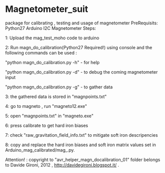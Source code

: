 # Magnetometer_suit
package for calibrating , testing and usage of magnetometer
PreRequisits:
  Python27
  Arduino
  I2C Magnetometer
Steps:

1: Upload the mag_test_moho code to arduino

2: Run magn_do_calibration(Python27 Required!) using console and the following commands     can be used :

   "python magn_do_calibration.py -h" - for help
   
   "python magn_do_calibration.py -d" - to debug the coming magnetometer input
   
   "python magn_do_calibration.py -g" - to gather data
   
   
3: the gathered data is stored in "magnpoints.txt"

4: go to magneto , run "magneto12.exe"

5: open "magnpoints.txt" in "magneto.exe"

6: press calibrate to get hard iron biases

7: check "raw_gravitation_field_info.txt" to mitigate soft iron descripencies

8: copy and replace the hard iron biases and soft iron matrix values set in 
Arduino_mag_calibrated/mag_.py.
 
Attention! : copyright to "avr_helper_magn_docalibration_01" folder belongs to Davide Gironi, 2012 , http://davidegironi.blogspot.it/ . 
